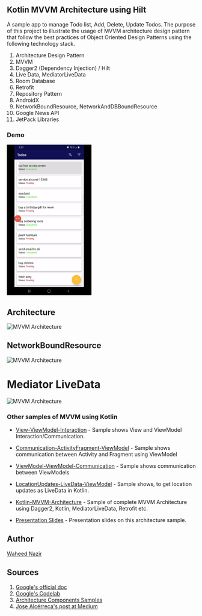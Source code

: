 ## Kotlin MVVM Architecture using Hilt

A sample app to manage Todo list, Add, Delete, Update Todos. The purpose of this project to illustrate the usage of MVVM architecture design pattern that follow the best practices of Object Oriented Design Patterns using the following technology stack.

 1. Architecture Design Pattern
 2. MVVM
 2. Dagger2 (Dependency Injection) / Hilt
 3. Live Data, MediatorLiveData
 4. Room Database
 5. Retrofit
 6. Repository Pattern
 7. AndroidX
 8. NetworkBoundResource, NetworkAndDBBoundResource
 9. Google News API
 10. JetPack Libraries

### Demo
<img height="400px" src="https://github.com/WaheedNazir/TodoKotlinMVVMHilt/blob/main/screens/sample_demo.gif" />

## Architecture
<img alt="MVVM Architecture" height="700px" src="https://github.com/WaheedNazir/Kotlin-MVVM-Architecture/blob/master/screens/Architecture_design_new.jpg" />


## NetworkBoundResource
<img alt="MVVM Architecture" height="500px" src="https://github.com/WaheedNazir/Kotlin-MVVM-Architecture/blob/master/screens/network-bound-resource.png" />


# Mediator LiveData
<img alt="MVVM Architecture" height="350px" src="https://github.com/WaheedNazir/Kotlin-MVVM-Architecture/blob/master/screens/Mediator_LiveData_Combined_These_Data_Sounrces.png" />


### Other samples of MVVM using Kotlin

* [View-ViewModel-Interaction] - Sample shows View and ViewModel Interaction/Communication.
* [Communication-ActivityFragment-ViewModel] - Sample shows communication between Activity and Fragment using ViewModel
* [ViewModel-ViewModel-Communication] - Sample shows communication between ViewModels
* [LocationUpdates-LiveData-ViewModel] - Sample shows, to get location updates as LiveData in Kotlin.
* [Kotlin-MVVM-Architecture] - Sample of complete MVVM Architecture using Dagger2, Kotlin, MediatorLiveData, Retrofit etc.
* [Presentation Slides] - Presentation slides on this architecture sample.

   [Kotlin-MVVM-Architecture]: <https://github.com/WaheedNazir/Kotlin-MVVM-Architecture>
   [View-ViewModel-Interaction]: <https://github.com/WaheedNazir/View-ViewModel-Interaction>
   [ViewModel-ViewModel-Communication]: <https://github.com/WaheedNazir/ViewModel-ViewModel-Communication>
   [Communication-ActivityFragment-ViewModel]: <https://github.com/WaheedNazir/Communication-ActivityFragment-ViewModel>
   [LocationUpdates-LiveData-ViewModel]: <https://github.com/WaheedNazir/LocationUpdates-LiveData-ViewModel>
   [Presentation Slides]: <https://github.com/WaheedNazir/Kotlin-MVVM-Architecture/blob/master/Presentation_WaheedNazir_FINAL.pdf>

   



## Author
[Waheed Nazir](https://github.com/WaheedNazir "Waheed Nazir (WaveTechStudio)")


## Sources
 1. [Google's official doc](https://developer.android.com/jetpack/docs/guide)
 2. [Google's Codelab](https://codelabs.developers.google.com/codelabs/android-training-livedata-viewmodel/#0)
 2. [Architecture Components Samples](https://github.com/android/architecture-components-samples/tree/88747993139224a4bb6dbe985adf652d557de621)
 3. [Jose Alcérreca's post at Medium](https://medium.com/androiddevelopers/livedata-beyond-the-viewmodel-reactive-patterns-using-transformations-and-mediatorlivedata-fda520ba00b7)

